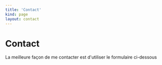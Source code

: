 ```yaml
---
title: 'Contact'
kind: page
layout: contact
---
```


# Contact

La meilleure façon de me contacter est d'utiliser le formulaire ci-dessous
